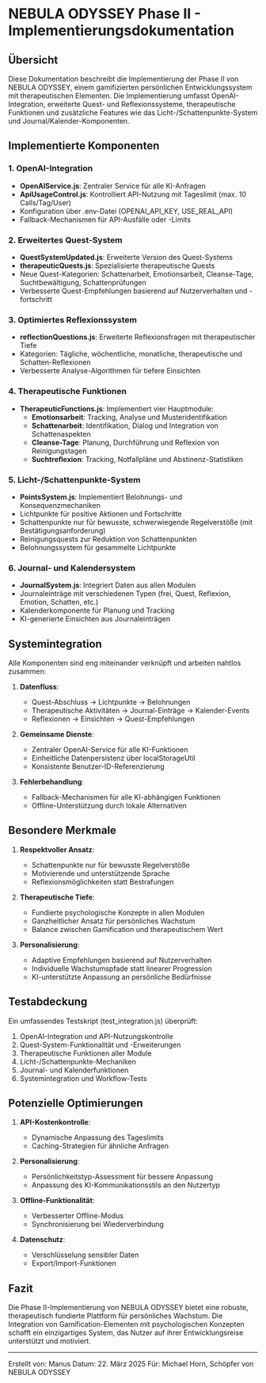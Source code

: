 # NEBULA ODYSSEY Phase II - Implementierungsdokumentation

## Übersicht

Diese Dokumentation beschreibt die Implementierung der Phase II von NEBULA ODYSSEY, einem gamifizierten persönlichen Entwicklungssystem mit therapeutischen Elementen. Die Implementierung umfasst OpenAI-Integration, erweiterte Quest- und Reflexionssysteme, therapeutische Funktionen und zusätzliche Features wie das Licht-/Schattenpunkte-System und Journal/Kalender-Komponenten.

## Implementierte Komponenten

### 1. OpenAI-Integration

- **OpenAIService.js**: Zentraler Service für alle KI-Anfragen
- **ApiUsageControl.js**: Kontrolliert API-Nutzung mit Tageslimit (max. 10 Calls/Tag/User)
- Konfiguration über .env-Datei (OPENAI_API_KEY, USE_REAL_API)
- Fallback-Mechanismen für API-Ausfälle oder -Limits

### 2. Erweitertes Quest-System

- **QuestSystemUpdated.js**: Erweiterte Version des Quest-Systems
- **therapeuticQuests.js**: Spezialisierte therapeutische Quests
- Neue Quest-Kategorien: Schattenarbeit, Emotionsarbeit, Cleanse-Tage, Suchtbewältigung, Schattenprüfungen
- Verbesserte Quest-Empfehlungen basierend auf Nutzerverhalten und -fortschritt

### 3. Optimiertes Reflexionssystem

- **reflectionQuestions.js**: Erweiterte Reflexionsfragen mit therapeutischer Tiefe
- Kategorien: Tägliche, wöchentliche, monatliche, therapeutische und Schatten-Reflexionen
- Verbesserte Analyse-Algorithmen für tiefere Einsichten

### 4. Therapeutische Funktionen

- **TherapeuticFunctions.js**: Implementiert vier Hauptmodule:
  - **Emotionsarbeit**: Tracking, Analyse und Musteridentifikation
  - **Schattenarbeit**: Identifikation, Dialog und Integration von Schattenaspekten
  - **Cleanse-Tage**: Planung, Durchführung und Reflexion von Reinigungstagen
  - **Suchtreflexion**: Tracking, Notfallpläne und Abstinenz-Statistiken

### 5. Licht-/Schattenpunkte-System

- **PointsSystem.js**: Implementiert Belohnungs- und Konsequenzmechaniken
- Lichtpunkte für positive Aktionen und Fortschritte
- Schattenpunkte nur für bewusste, schwerwiegende Regelverstöße (mit Bestätigungsanforderung)
- Reinigungsquests zur Reduktion von Schattenpunkten
- Belohnungssystem für gesammelte Lichtpunkte

### 6. Journal- und Kalendersystem

- **JournalSystem.js**: Integriert Daten aus allen Modulen
- Journaleinträge mit verschiedenen Typen (frei, Quest, Reflexion, Emotion, Schatten, etc.)
- Kalenderkomponente für Planung und Tracking
- KI-generierte Einsichten aus Journaleinträgen

## Systemintegration

Alle Komponenten sind eng miteinander verknüpft und arbeiten nahtlos zusammen:

1. **Datenfluss**: 
   - Quest-Abschluss → Lichtpunkte → Belohnungen
   - Therapeutische Aktivitäten → Journal-Einträge → Kalender-Events
   - Reflexionen → Einsichten → Quest-Empfehlungen

2. **Gemeinsame Dienste**:
   - Zentraler OpenAI-Service für alle KI-Funktionen
   - Einheitliche Datenpersistenz über localStorageUtil
   - Konsistente Benutzer-ID-Referenzierung

3. **Fehlerbehandlung**:
   - Fallback-Mechanismen für alle KI-abhängigen Funktionen
   - Offline-Unterstützung durch lokale Alternativen

## Besondere Merkmale

1. **Respektvoller Ansatz**: 
   - Schattenpunkte nur für bewusste Regelverstöße
   - Motivierende und unterstützende Sprache
   - Reflexionsmöglichkeiten statt Bestrafungen

2. **Therapeutische Tiefe**:
   - Fundierte psychologische Konzepte in allen Modulen
   - Ganzheitlicher Ansatz für persönliches Wachstum
   - Balance zwischen Gamification und therapeutischem Wert

3. **Personalisierung**:
   - Adaptive Empfehlungen basierend auf Nutzerverhalten
   - Individuelle Wachstumspfade statt linearer Progression
   - KI-unterstützte Anpassung an persönliche Bedürfnisse

## Testabdeckung

Ein umfassendes Testskript (test_integration.js) überprüft:

1. OpenAI-Integration und API-Nutzungskontrolle
2. Quest-System-Funktionalität und -Erweiterungen
3. Therapeutische Funktionen aller Module
4. Licht-/Schattenpunkte-Mechaniken
5. Journal- und Kalenderfunktionen
6. Systemintegration und Workflow-Tests

## Potenzielle Optimierungen

1. **API-Kostenkontrolle**:
   - Dynamische Anpassung des Tageslimits
   - Caching-Strategien für ähnliche Anfragen

2. **Personalisierung**:
   - Persönlichkeitstyp-Assessment für bessere Anpassung
   - Anpassung des KI-Kommunikationsstils an den Nutzertyp

3. **Offline-Funktionalität**:
   - Verbesserter Offline-Modus
   - Synchronisierung bei Wiederverbindung

4. **Datenschutz**:
   - Verschlüsselung sensibler Daten
   - Export/Import-Funktionen

## Fazit

Die Phase II-Implementierung von NEBULA ODYSSEY bietet eine robuste, therapeutisch fundierte Plattform für persönliches Wachstum. Die Integration von Gamification-Elementen mit psychologischen Konzepten schafft ein einzigartiges System, das Nutzer auf ihrer Entwicklungsreise unterstützt und motiviert.

---

Erstellt von: Manus
Datum: 22. März 2025
Für: Michael Horn, Schöpfer von NEBULA ODYSSEY
